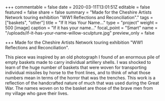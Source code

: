 +++
commentable = false
date = 2020-03-11T13:01:51Z
editable = false
featured = false
share = false
summary = "Made for the Cheshire Artists Network touring exhibition \"WW1 Reflections and Reconciliation\"."
tags = ["baskets", "other"]
title = "If It Has Your Name..."
type = "project"
weight = 500
[image]
caption = "If it has your name..."
focal_point = "Smart"
name = "/uploads/if-it-has-your-name-willow-sculpture.jpg"
preview_only = false

+++
Made for the Cheshire Artists Network touring exhibition "WW1 Reflections and Reconciliation".

This piece was inspired by an old photograph I found of an enormous pile of empty baskets made to carry individual artillery shells. I was shocked to learn of the huge number of baskets that were woven for transporting individual missiles by horse to the front lines, and to think of what those numbers mean in terms of the horror that was the trenches. This work is a reflection of the handcrafted nature of much that was used during the Great War. The names woven on to the basket are those of the brave men from my village who gave their lives.
